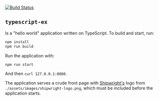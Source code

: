 [![Build Status](https://975258d0047041.localhost.run/api/badges/swirfneblin/typescript-demo/status.svg)](https://975258d0047041.localhost.run/swirfneblin/typescript-demo)

`typescript-ex`
---------------

Is a "hello world" application written on TypeScript. To build and start, run:

```sh
npm install
npm run build
```
Run the application with:

```sh
npm run start
```

And then `curl 127.0.0.1:8080`.

The application serves a crude front page with [Shipwright's][shipwright] logo from
`./assets/images/shipwright-logo.png`, which must be included before the application starts.

[shipwright]: https://github.com/otaviof/typescript-ex